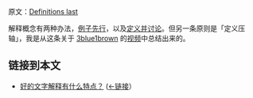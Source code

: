 原文：[Definitions last](https://wiki.issarice.com/wiki/Definitions_last)

解释概念有两种办法，[例子先行](https://learning.subwiki.org/wiki/Examples_first)，以及[定义并讨论](https://learning.subwiki.org/wiki/Define_then_discuss)。但另一条原则是「定义压轴」，我是从这条关于 [3blue1brown](https://wiki.issarice.com/index.php?title=3blue1brown&action=edit&redlink=1) 的[视频](https://www.youtube.com/watch?v=ojjzXyQCzso)中总结出来的。

## 链接到本文

* [好的文字解释有什么特点？](https://wiki.issarice.com/wiki/What_makes_a_word_explanation_good%3F)  ([←链接](https://wiki.issarice.com/index.php?title=Special:WhatLinksHere&target=What+makes+a+word+explanation+good%3F)）